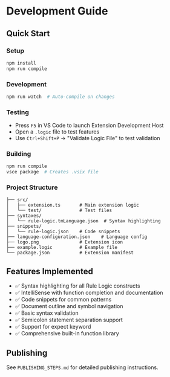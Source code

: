 # Development Guide

## Quick Start

### Setup
```bash
npm install
npm run compile
```

### Development
```bash
npm run watch  # Auto-compile on changes
```

### Testing
- Press `F5` in VS Code to launch Extension Development Host
- Open a `.logic` file to test features
- Use `Ctrl+Shift+P` → "Validate Logic File" to test validation

### Building
```bash
npm run compile
vsce package  # Creates .vsix file
```

### Project Structure
```
├── src/
│   ├── extension.ts       # Main extension logic
│   └── test/              # Test files
├── syntaxes/
│   └── rule-logic.tmLanguage.json  # Syntax highlighting
├── snippets/
│   └── rule-logic.json    # Code snippets
├── language-configuration.json    # Language config
├── logo.png               # Extension icon
├── example.logic          # Example file
└── package.json           # Extension manifest
```

## Features Implemented

- ✅ Syntax highlighting for all Rule Logic constructs
- ✅ IntelliSense with function completion and documentation
- ✅ Code snippets for common patterns
- ✅ Document outline and symbol navigation
- ✅ Basic syntax validation
- ✅ Semicolon statement separation support
- ✅ Support for expect keyword
- ✅ Comprehensive built-in function library

## Publishing

See `PUBLISHING_STEPS.md` for detailed publishing instructions.